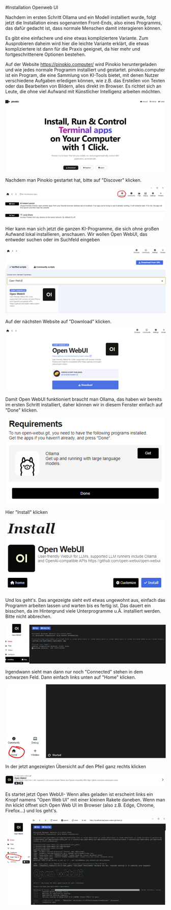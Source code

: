 #Installation Openweb UI

Nachdem im ersten Schritt Ollama und ein Modell installiert wurde, folgt jetzt die Installation eines sogenannten Front-Ends, also eines Programms, das dafür gedacht ist, dass normale Menschen damit interagieren können.

Es gibt eine einfachere und eine etwas kompliziertere Variante. Zum Ausprobieren daheim wird hier die leichte Variante erklärt, die etwas kompliziertere ist dann für die Praxis geeignet, da hier mehr und fortgeschrittenere Optionen bestehen.

Auf der Website https://pinokio.computer/ wird Pinokio heruntergeladen und wie jedes normale Programm installiert und gestartet. pinokio.computer ist ein Program, die eine Sammlung von KI-Tools bietet, mit denen Nutzer verschiedene Aufgaben erledigen können, wie z.B. das Erstellen von Texten oder das Bearbeiten von Bildern, alles direkt im Browser. Es richtet sich an Leute, die ohne viel Aufwand mit Künstlicher Intelligenz arbeiten möchten.

![PinokioDownload](image.png)

Nachdem man Pinokio gestartet hat, bitte auf "Discover" klicken.

![Discover](image-1.png)

Hier kann man sich jetzt die ganzen KI-Programme, die sich ohne großen Aufwand lokal installieren, anschauen. Wir wollen Open WebUI, das entweder suchen oder im Suchfeld eingeben

![OpenWebUI](image-2.png)

Auf der nächsten Website auf "Download" klicken.

![Download](image-3.png)

Damit Open WebUI funktioniert braucht man Ollama, das haben wir bereits im ersten Schritt installiert, daher können wir in diesem Fenster einfach auf "Done" klicken.

![Requirements](image-4.png)

Hier "Install" klicken

![Install](image-5.png)

Und los geht's. Das angezeigte sieht evtl etwas ungewohnt aus, einfach das Programm arbeiten lassen und warten bis es fertig ist. Das dauert ein bisschen, da im Hintergrund viele Unterprogramme u.Ä. installiert werden. Bitte nicht abbrechen.

![Installationsprozess](image-6.png)

Irgendwann sieht man dann nur noch "Connected" stehen in dem schwarzen Feld. Dann einfach links unten auf "Home" klicken.

![Home](image-7.png)

In der jetzt angezeigten Übersicht auf den Pfeil ganz rechts klicken

![OpenWebUI starten](image-8.png)

Es startet jetzt Open WebUI- Wenn alles geladen ist erscheint links ein Knopf namens "Open Web UI" mit einer kleinen Rakete daneben. Wenn man ihn klickt öffnet sich Open Web UI im Browser (also z.B. Edge, Chrome, Firefox...) und los geht's.

![Start](image-9.png)